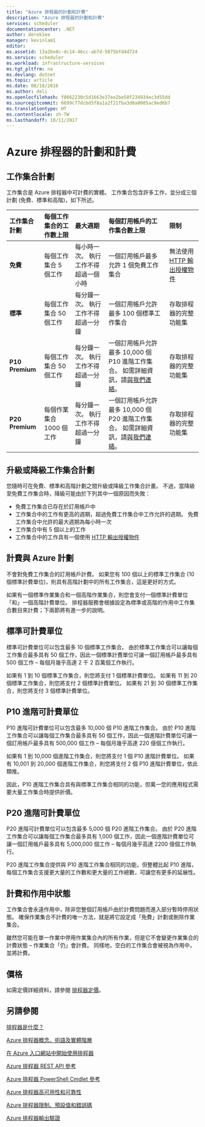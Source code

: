 ```yaml
---
title: "Azure 排程器的計劃和計費"
description: "Azure 排程器的計劃和計費"
services: scheduler
documentationcenter: .NET
author: derek1ee
manager: kevinlam1
editor: 
ms.assetid: 13a2be8c-dc14-46cc-ab7d-5075bfd4d724
ms.service: scheduler
ms.workload: infrastructure-services
ms.tgt_pltfrm: na
ms.devlang: dotnet
ms.topic: article
ms.date: 08/18/2016
ms.author: deli
ms.openlocfilehash: f0662230c5d1663e37ee2be58f234934ec3d55dd
ms.sourcegitcommit: 6699c77dcbd5f8a1a2f21fba3d0a0005ac9ed6b7
ms.translationtype: HT
ms.contentlocale: zh-TW
ms.lasthandoff: 10/11/2017
---
```

# <a name="plans-and-billing-in-azure-scheduler"></a>Azure 排程器的計劃和計費
## <a name="job-collection-plans"></a>工作集合計劃
工作集合是 Azure 排程器中可計費的實體。 工作集合包含許多工作，並分成三個計劃 (免費、標準和高階)，如下所述。

| **工作集合計劃** | **每個工作集合的工作數上限** | **最大週期** | **每個訂用帳戶的工作集合數上限** | **限制** |
|:--- |:--- |:--- |:--- |:--- |
| **免費** |每個工作集合 5 個工作 |每小時一次。 執行工作不得超過一個小時 |一個訂用帳戶最多允許 1 個免費工作集合 |無法使用 [HTTP 輸出授權物件](scheduler-outbound-authentication.md) |
| **標準** |每個工作集合 50 個工作 |每分鐘一次。 執行工作不得超過一分鐘 |一個訂用帳戶允許最多 100 個標準工作集合 |存取排程器的完整功能集 |
| **P10 Premium** |每個工作集合 50 個工作 |每分鐘一次。 執行工作不得超過一分鐘 |一個訂用帳戶允許最多 10,000 個 P10 進階工作集合。 如需詳細資訊，請<a href="mailto:wapteams@microsoft.com">與我們連絡</a>。 |存取排程器的完整功能集 |
| **P20 Premium** |每個作業集合 1000 個工作 |每分鐘一次。 執行工作不得超過一分鐘 |一個訂用帳戶允許最多 10,000 個 P20 進階工作集合。 如需詳細資訊，請<a href="mailto:wapteams@microsoft.com">與我們連絡</a>。 |存取排程器的完整功能集 |

## <a name="upgrades-and-downgrades-of-job-collection-plans"></a>升級或降級工作集合計劃
您隨時可在免費、標準和高階計劃之間升級或降級工作集合計畫。 不過，當降級至免費工作集合時，降級可能由於下列其中一個原因而失敗：

* 免費工作集合已存在於訂用帳戶中
* 工作集合中的工作有更高的週期，超過免費工作集合中工作允許的週期。 免費工作集合中允許的最大週期為每小時一次
* 工作集合中有 5 個以上的工作
* 工作集合中的工作具有一個使用 [HTTP 輸出授權物件](scheduler-outbound-authentication.md)

## <a name="billing-and-azure-plans"></a>計費與 Azure 計劃
不會對免費工作集合的訂用帳戶計費。 如果您有 100 個以上的標準工作集合 (10 個標準計費單位)，則具有高階計劃中的所有工作集合，這是更好的方式。

如果有一個標準作業集合和一個高階作業集合，則您會支付一個標準計費單位「和」一個高階計費單位。 排程器服務會根據設定為標準或高階的作用中工作集合數目來計費；下兩節將有進一步的說明。

## <a name="standard-billable-units"></a>標準可計費單位
標準可計費單位可以包含最多 10 個標準工作集合。 由於標準工作集合可以讓每個工作集合最多具有 50 個工作，因此一個標準計費單位可讓一個訂用帳戶最多具有 500 個工作 – 每個月幾乎高達 2 千 2 百萬個工作執行。

如果有 1 到 10 個標準工作集合，則您將支付 1 個標準計費單位。 如果有 11 到 20 個標準工作集合，則您將支付 2 個標準計費單位。 如果有 21 到 30 個標準工作集合，則您將支付 3 個標準計費單位。

## <a name="p10-premium-billable-units"></a>P10 進階可計費單位
P10 進階可計費單位可以包含最多 10,000 個 P10 進階工作集合。 由於 P10 進階工作集合可以讓每個工作集合最多具有 50 個工作，因此一個進階計費單位可讓一個訂用帳戶最多具有 500,000 個工作 – 每個月幾乎高達 220 億個工作執行。

如果有 1 到 10,000 個進階工作集合，則您將支付 1 個 P10 進階計費單位。 如果有 10,001 到 20,000 個進階工作集合，則您將支付 2 個 P10 進階計費單位，依此類推。

因此，P10 進階工作集合具有與標準工作集合相同的功能，但萬一您的應用程式需要大量工作集合時提供折價。

## <a name="p20-premium-billable-units"></a>P20 進階可計費單位
P20 進階可計費單位可以包含最多 5,000 個 P20 進階工作集合。 由於 P20 進階工作集合可以讓每個工作集合最多具有 1,000 個工作，因此一個進階計費單位可讓一個訂用帳戶最多具有 5,000,000 個工作 – 每個月幾乎高達 2200 億個工作執行。

P20 進階工作集合提供與 P10 進階工作集合相同的功能，但整體比起 P10 進階，每個工作集合支援更大量的工作數和更大量的工作總數，可讓您有更多的延展性。

## <a name="billing-and-active-status"></a>計費和作用中狀態
工作集合會永遠作用中，除非您整個訂用帳戶由於計費問題而進入部分暫時停用狀態。 確保作業集合不計費的唯一方法，就是將它設定成「免費」計劃或刪除作業集合。

雖然您可能在單一作業中停用作業集合內的所有作業，但是它不會變更作業集合的計費狀態 – 作業集合「仍」會計費。 同樣地，空白的工作集合會被視為作用中，並將計費。

## <a name="pricing"></a>價格
如需定價詳細資料，請參閱 [排程器定價](https://azure.microsoft.com/pricing/details/scheduler/)。

## <a name="see-also"></a>另請參閱
 [排程器是什麼？](scheduler-intro.md)

 [Azure 排程器概念、術語及實體階層](scheduler-concepts-terms.md)

 [在 Azure 入口網站中開始使用排程器](scheduler-get-started-portal.md)

 [Azure 排程器 REST API 參考](https://msdn.microsoft.com/library/mt629143)

 [Azure 排程器 PowerShell Cmdlet 參考](scheduler-powershell-reference.md)

 [Azure 排程器高可用性和可靠性](scheduler-high-availability-reliability.md)

 [Azure 排程器限制、預設值和錯誤碼](scheduler-limits-defaults-errors.md)

 [Azure 排程器輸出驗證](scheduler-outbound-authentication.md)

